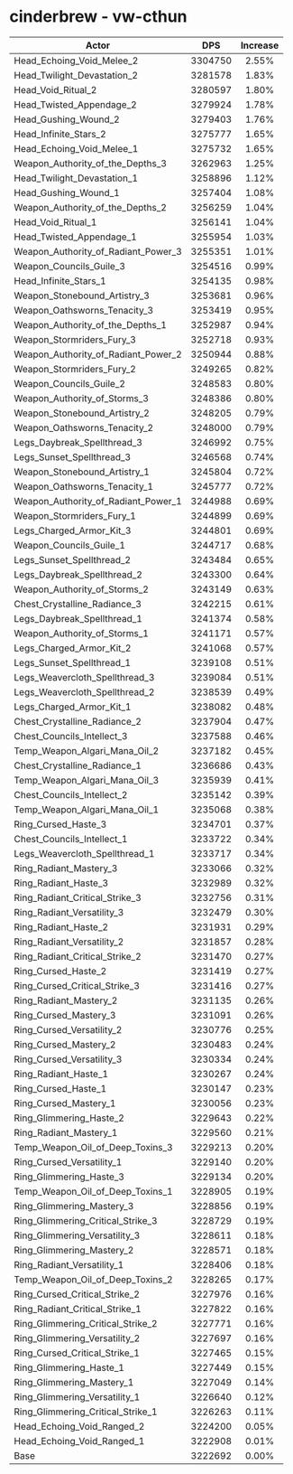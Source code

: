 # cinderbrew - vw-cthun
| Actor | DPS | Increase |
|---|:---:|:---:|
|Head_Echoing_Void_Melee_2|3304750|2.55%|
|Head_Twilight_Devastation_2|3281578|1.83%|
|Head_Void_Ritual_2|3280597|1.80%|
|Head_Twisted_Appendage_2|3279924|1.78%|
|Head_Gushing_Wound_2|3279403|1.76%|
|Head_Infinite_Stars_2|3275777|1.65%|
|Head_Echoing_Void_Melee_1|3275732|1.65%|
|Weapon_Authority_of_the_Depths_3|3262963|1.25%|
|Head_Twilight_Devastation_1|3258896|1.12%|
|Head_Gushing_Wound_1|3257404|1.08%|
|Weapon_Authority_of_the_Depths_2|3256259|1.04%|
|Head_Void_Ritual_1|3256141|1.04%|
|Head_Twisted_Appendage_1|3255954|1.03%|
|Weapon_Authority_of_Radiant_Power_3|3255351|1.01%|
|Weapon_Councils_Guile_3|3254516|0.99%|
|Head_Infinite_Stars_1|3254135|0.98%|
|Weapon_Stonebound_Artistry_3|3253681|0.96%|
|Weapon_Oathsworns_Tenacity_3|3253419|0.95%|
|Weapon_Authority_of_the_Depths_1|3252987|0.94%|
|Weapon_Stormriders_Fury_3|3252718|0.93%|
|Weapon_Authority_of_Radiant_Power_2|3250944|0.88%|
|Weapon_Stormriders_Fury_2|3249265|0.82%|
|Weapon_Councils_Guile_2|3248583|0.80%|
|Weapon_Authority_of_Storms_3|3248386|0.80%|
|Weapon_Stonebound_Artistry_2|3248205|0.79%|
|Weapon_Oathsworns_Tenacity_2|3248000|0.79%|
|Legs_Daybreak_Spellthread_3|3246992|0.75%|
|Legs_Sunset_Spellthread_3|3246568|0.74%|
|Weapon_Stonebound_Artistry_1|3245804|0.72%|
|Weapon_Oathsworns_Tenacity_1|3245777|0.72%|
|Weapon_Authority_of_Radiant_Power_1|3244988|0.69%|
|Weapon_Stormriders_Fury_1|3244899|0.69%|
|Legs_Charged_Armor_Kit_3|3244801|0.69%|
|Weapon_Councils_Guile_1|3244717|0.68%|
|Legs_Sunset_Spellthread_2|3243484|0.65%|
|Legs_Daybreak_Spellthread_2|3243300|0.64%|
|Weapon_Authority_of_Storms_2|3243149|0.63%|
|Chest_Crystalline_Radiance_3|3242215|0.61%|
|Legs_Daybreak_Spellthread_1|3241374|0.58%|
|Weapon_Authority_of_Storms_1|3241171|0.57%|
|Legs_Charged_Armor_Kit_2|3241068|0.57%|
|Legs_Sunset_Spellthread_1|3239108|0.51%|
|Legs_Weavercloth_Spellthread_3|3239084|0.51%|
|Legs_Weavercloth_Spellthread_2|3238539|0.49%|
|Legs_Charged_Armor_Kit_1|3238082|0.48%|
|Chest_Crystalline_Radiance_2|3237904|0.47%|
|Chest_Councils_Intellect_3|3237588|0.46%|
|Temp_Weapon_Algari_Mana_Oil_2|3237182|0.45%|
|Chest_Crystalline_Radiance_1|3236686|0.43%|
|Temp_Weapon_Algari_Mana_Oil_3|3235939|0.41%|
|Chest_Councils_Intellect_2|3235142|0.39%|
|Temp_Weapon_Algari_Mana_Oil_1|3235068|0.38%|
|Ring_Cursed_Haste_3|3234701|0.37%|
|Chest_Councils_Intellect_1|3233722|0.34%|
|Legs_Weavercloth_Spellthread_1|3233717|0.34%|
|Ring_Radiant_Mastery_3|3233066|0.32%|
|Ring_Radiant_Haste_3|3232989|0.32%|
|Ring_Radiant_Critical_Strike_3|3232756|0.31%|
|Ring_Radiant_Versatility_3|3232479|0.30%|
|Ring_Radiant_Haste_2|3231931|0.29%|
|Ring_Radiant_Versatility_2|3231857|0.28%|
|Ring_Radiant_Critical_Strike_2|3231470|0.27%|
|Ring_Cursed_Haste_2|3231419|0.27%|
|Ring_Cursed_Critical_Strike_3|3231416|0.27%|
|Ring_Radiant_Mastery_2|3231135|0.26%|
|Ring_Cursed_Mastery_3|3231091|0.26%|
|Ring_Cursed_Versatility_2|3230776|0.25%|
|Ring_Cursed_Mastery_2|3230483|0.24%|
|Ring_Cursed_Versatility_3|3230334|0.24%|
|Ring_Radiant_Haste_1|3230267|0.24%|
|Ring_Cursed_Haste_1|3230147|0.23%|
|Ring_Cursed_Mastery_1|3230056|0.23%|
|Ring_Glimmering_Haste_2|3229643|0.22%|
|Ring_Radiant_Mastery_1|3229560|0.21%|
|Temp_Weapon_Oil_of_Deep_Toxins_3|3229213|0.20%|
|Ring_Cursed_Versatility_1|3229140|0.20%|
|Ring_Glimmering_Haste_3|3229134|0.20%|
|Temp_Weapon_Oil_of_Deep_Toxins_1|3228905|0.19%|
|Ring_Glimmering_Mastery_3|3228856|0.19%|
|Ring_Glimmering_Critical_Strike_3|3228729|0.19%|
|Ring_Glimmering_Versatility_3|3228611|0.18%|
|Ring_Glimmering_Mastery_2|3228571|0.18%|
|Ring_Radiant_Versatility_1|3228406|0.18%|
|Temp_Weapon_Oil_of_Deep_Toxins_2|3228265|0.17%|
|Ring_Cursed_Critical_Strike_2|3227976|0.16%|
|Ring_Radiant_Critical_Strike_1|3227822|0.16%|
|Ring_Glimmering_Critical_Strike_2|3227771|0.16%|
|Ring_Glimmering_Versatility_2|3227697|0.16%|
|Ring_Cursed_Critical_Strike_1|3227465|0.15%|
|Ring_Glimmering_Haste_1|3227449|0.15%|
|Ring_Glimmering_Mastery_1|3227049|0.14%|
|Ring_Glimmering_Versatility_1|3226640|0.12%|
|Ring_Glimmering_Critical_Strike_1|3226263|0.11%|
|Head_Echoing_Void_Ranged_2|3224200|0.05%|
|Head_Echoing_Void_Ranged_1|3222908|0.01%|
|Base|3222692|0.00%|

